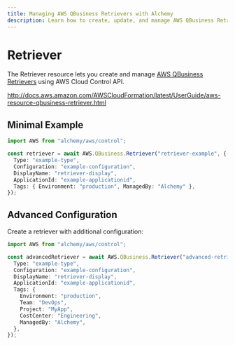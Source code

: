 ```yaml
---
title: Managing AWS QBusiness Retrievers with Alchemy
description: Learn how to create, update, and manage AWS QBusiness Retrievers using Alchemy Cloud Control.
---
```


# Retriever

The Retriever resource lets you create and manage [AWS QBusiness Retrievers](https://docs.aws.amazon.com/qbusiness/latest/userguide/) using AWS Cloud Control API.

http://docs.aws.amazon.com/AWSCloudFormation/latest/UserGuide/aws-resource-qbusiness-retriever.html

## Minimal Example

```ts
import AWS from "alchemy/aws/control";

const retriever = await AWS.QBusiness.Retriever("retriever-example", {
  Type: "example-type",
  Configuration: "example-configuration",
  DisplayName: "retriever-display",
  ApplicationId: "example-applicationid",
  Tags: { Environment: "production", ManagedBy: "Alchemy" },
});
```

## Advanced Configuration

Create a retriever with additional configuration:

```ts
import AWS from "alchemy/aws/control";

const advancedRetriever = await AWS.QBusiness.Retriever("advanced-retriever", {
  Type: "example-type",
  Configuration: "example-configuration",
  DisplayName: "retriever-display",
  ApplicationId: "example-applicationid",
  Tags: {
    Environment: "production",
    Team: "DevOps",
    Project: "MyApp",
    CostCenter: "Engineering",
    ManagedBy: "Alchemy",
  },
});
```


